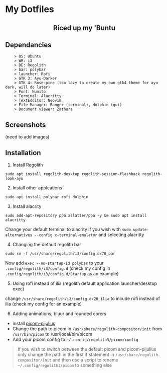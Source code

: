  # My Dotfiles

<h2 align="center"> Riced up my 'Buntu</h2>

## Dependancies 
```
	> OS: Ubuntu
	> WM: i3
	> DE: Regolith
	> bar: polybar
	> launcher: Rofi
	> GTK 3: Ayu-Darker
	> GTK 4: Rose-pine (too lazy to create my own gtk4 theme for ayu dark, will do later)
	> Font: Nunito
	> Terminal: Alacritty
	> TextEdditor: Neovim
	> File Manager: Ranger (terminal), dolphin (gui)
	> Document viewer: Zathura
```

## Screenshots
(need to add images)

## Installation

1. Install Regolith

```shell
sudo apt install regolith-desktop regolith-session-flashback regolith-look-ayu
```
2. Install other applcations
```shell
sudo apt install polybar rofi dolphin
```
3. Install alacrity
```shell
sudo add-apt-repository ppa:aslatter/ppa -y && sudo apt install alacritty
```
Change your default terminal to alacrity if you wish with `sudo update-alternatives --config x-terminal-emulator` and selecting alacritty

4. Changing the default regolith bar
```shell
sudo rm -f /usr/share/regolith/i3/config.d/70_bar
```
Now add `exec --no-startup-id polybar` to your  `.config/regolith/i3/config.d` (check my config in `.config/regolith/i3/config.d/Startup` as an example)

5. Using rofi instead of ilia (regolith default application launcher/desktop exec)

change `/usr/share/regolith/i3/config.d/20_ilia` to incude rofi instead of ilia (check my config for an example)

6. Adding animations, bluur and rounded corers

+ install [picom-pijulius](https://github.com/pijulius/picom/tree/implement-window-animations)
+ Change the path to picom in `/usr/share/regolith-compositor/init` from `/usr/bin/picom` to /usr/local/bin/picom
+ Add your picom config to `~/.config/regolith3/picom/config`

> If you wish to switch between the default picom and picom-pijulius only change the path in the first if statement in `/usr/share/regolith-compositor/init` and then use a script to rename `~/.config/regolith3/picom` to something else
